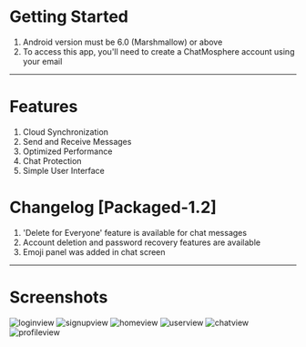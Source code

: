 # Getting Started

1) Android version must be 6.0 (Marshmallow) or above
2) To access this app, you'll need to create a ChatMosphere account using your email
----------------------------------------------------------------------------------------------------------------------

# Features

1) Cloud Synchronization
2) Send and Receive Messages
3) Optimized Performance
4) Chat Protection
5) Simple User Interface

# Changelog [Packaged-1.2]

1) 'Delete for Everyone' feature is available for chat messages
2) Account deletion and password recovery features are available
3) Emoji panel was added in chat screen

----------------------------------------------------------------------------------------------------------------------

# Screenshots

![loginview](https://github.com/user-attachments/assets/f1bef8b7-c3d1-4098-addc-6b405e71054d)
![signupview](https://github.com/user-attachments/assets/6b5b0811-90c8-4667-9bcd-608e5592a2ab)
![homeview](https://github.com/user-attachments/assets/aed1f4f7-f4ce-4106-90a4-90e68af5f030)
![userview](https://github.com/user-attachments/assets/89c44bc4-0e3b-48da-8b93-9dc650b1722a)
![chatview](https://github.com/user-attachments/assets/594b537b-5caf-4010-b2ac-71cb3df1aba7)
![profileview](https://github.com/user-attachments/assets/948c243a-090c-4f60-ab58-cbe7dfa80650)
